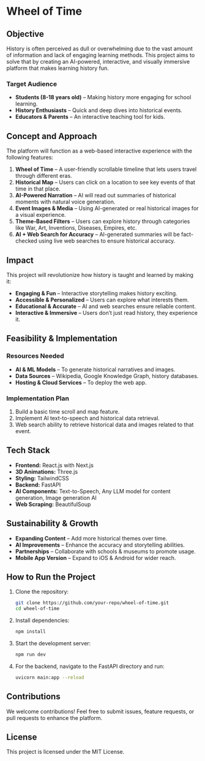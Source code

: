 # Wheel of Time

## Objective
History is often perceived as dull or overwhelming due to the vast amount of information and lack of engaging learning methods. This project aims to solve that by creating an AI-powered, interactive, and visually immersive platform that makes learning history fun.

### Target Audience
- **Students (8-18 years old)** – Making history more engaging for school learning.
- **History Enthusiasts** – Quick and deep dives into historical events.
- **Educators & Parents** – An interactive teaching tool for kids.

## Concept and Approach
The platform will function as a web-based interactive experience with the following features:

1. **Wheel of Time** – A user-friendly scrollable timeline that lets users travel through different eras.
2. **Historical Map** – Users can click on a location to see key events of that time in that place.
3. **AI-Powered Narration** – AI will read out summaries of historical moments with natural voice generation.
4. **Event Images & Media** – Using AI-generated or real historical images for a visual experience.
5. **Theme-Based Filters** – Users can explore history through categories like War, Art, Inventions, Diseases, Empires, etc.
6. **AI + Web Search for Accuracy** – AI-generated summaries will be fact-checked using live web searches to ensure historical accuracy.

## Impact
This project will revolutionize how history is taught and learned by making it:

- **Engaging & Fun** – Interactive storytelling makes history exciting.
- **Accessible & Personalized** – Users can explore what interests them.
- **Educational & Accurate** – AI and web searches ensure reliable content.
- **Interactive & Immersive** – Users don’t just read history, they experience it.

## Feasibility & Implementation

### Resources Needed
- **AI & ML Models** – To generate historical narratives and images.
- **Data Sources** – Wikipedia, Google Knowledge Graph, history databases.
- **Hosting & Cloud Services** – To deploy the web app.

### Implementation Plan
1. Build a basic time scroll and map feature.
2. Implement AI text-to-speech and historical data retrieval.
3. Web search ability to retrieve historical data and images related to that event.

## Tech Stack
- **Frontend:** React.js with Next.js
- **3D Animations:** Three.js
- **Styling:** TailwindCSS
- **Backend:** FastAPI
- **AI Components:** Text-to-Speech, Any LLM model for content generation, Image generation AI
- **Web Scraping:** BeautifulSoup

## Sustainability & Growth
- **Expanding Content** – Add more historical themes over time.
- **AI Improvements** – Enhance the accuracy and storytelling abilities.
- **Partnerships** – Collaborate with schools & museums to promote usage.
- **Mobile App Version** – Expand to iOS & Android for wider reach.

## How to Run the Project
1. Clone the repository:
   ```bash
   git clone https://github.com/your-repo/wheel-of-time.git
   cd wheel-of-time
   ```
2. Install dependencies:
   ```bash
   npm install
   ```
3. Start the development server:
   ```bash
   npm run dev
   ```
4. For the backend, navigate to the FastAPI directory and run:
   ```bash
   uvicorn main:app --reload
   ```

## Contributions
We welcome contributions! Feel free to submit issues, feature requests, or pull requests to enhance the platform.

## License
This project is licensed under the MIT License.

